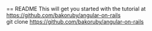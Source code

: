 == README
This will get you started with the tutorial at https://github.com/bakoruby/angular-on-rails    
      git clone https://github.com/bakoruby/angular-on-rails

